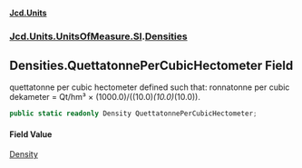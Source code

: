 #### [Jcd.Units](index.md 'index')

### [Jcd.Units.UnitsOfMeasure.SI](Jcd.Units.UnitsOfMeasure.SI.md 'Jcd.Units.UnitsOfMeasure.SI').[Densities](Densities.md 'Jcd.Units.UnitsOfMeasure.SI.Densities')

## Densities.QuettatonnePerCubicHectometer Field

quettatonne per cubic hectometer defined such that: ronnatonne per cubic dekameter = Qt/hm³ ×
(1000.0)/((10.0)*(10.0)*(10.0)).

```csharp
public static readonly Density QuettatonnePerCubicHectometer;
```

#### Field Value

[Density](Density.md 'Jcd.Units.UnitTypes.Density')